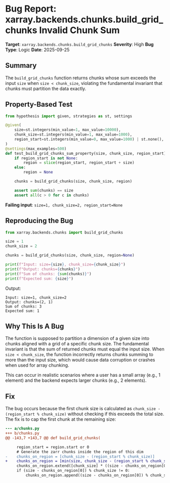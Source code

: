 # Bug Report: xarray.backends.chunks.build_grid_chunks Invalid Chunk Sum

**Target**: `xarray.backends.chunks.build_grid_chunks`
**Severity**: High
**Bug Type**: Logic
**Date**: 2025-09-25

## Summary

The `build_grid_chunks` function returns chunks whose sum exceeds the input `size` when `size < chunk_size`, violating the fundamental invariant that chunks must partition the data exactly.

## Property-Based Test

```python
from hypothesis import given, strategies as st, settings

@given(
    size=st.integers(min_value=1, max_value=10000),
    chunk_size=st.integers(min_value=1, max_value=1000),
    region_start=st.integers(min_value=0, max_value=1000) | st.none(),
)
@settings(max_examples=500)
def test_build_grid_chunks_sum_property(size, chunk_size, region_start):
    if region_start is not None:
        region = slice(region_start, region_start + size)
    else:
        region = None

    chunks = build_grid_chunks(size, chunk_size, region)

    assert sum(chunks) == size
    assert all(c > 0 for c in chunks)
```

**Failing input**: `size=1, chunk_size=2, region_start=None`

## Reproducing the Bug

```python
from xarray.backends.chunks import build_grid_chunks

size = 1
chunk_size = 2

chunks = build_grid_chunks(size, chunk_size, region=None)

print(f"Input: size={size}, chunk_size={chunk_size}")
print(f"Output: chunks={chunks}")
print(f"Sum of chunks: {sum(chunks)}")
print(f"Expected sum: {size}")
```

Output:
```
Input: size=1, chunk_size=2
Output: chunks=(2, 1)
Sum of chunks: 3
Expected sum: 1
```

## Why This Is A Bug

The function is supposed to partition a dimension of a given size into chunks aligned with a grid of a specific chunk size. The fundamental invariant is that the sum of returned chunks must equal the input size. When `size < chunk_size`, the function incorrectly returns chunks summing to more than the input size, which would cause data corruption or crashes when used for array chunking.

This can occur in realistic scenarios where a user has a small array (e.g., 1 element) and the backend expects larger chunks (e.g., 2 elements).

## Fix

The bug occurs because the first chunk size is calculated as `chunk_size - (region_start % chunk_size)` without checking if this exceeds the total size. The fix is to cap the first chunk at the remaining size:

```diff
--- a/chunks.py
+++ b/chunks.py
@@ -143,7 +143,7 @@ def build_grid_chunks(

     region_start = region.start or 0
     # Generate the zarr chunks inside the region of this dim
-    chunks_on_region = [chunk_size - (region_start % chunk_size)]
+    chunks_on_region = [min(size, chunk_size - (region_start % chunk_size))]
     chunks_on_region.extend([chunk_size] * ((size - chunks_on_region[0]) // chunk_size))
     if (size - chunks_on_region[0]) % chunk_size != 0:
         chunks_on_region.append((size - chunks_on_region[0]) % chunk_size)
```